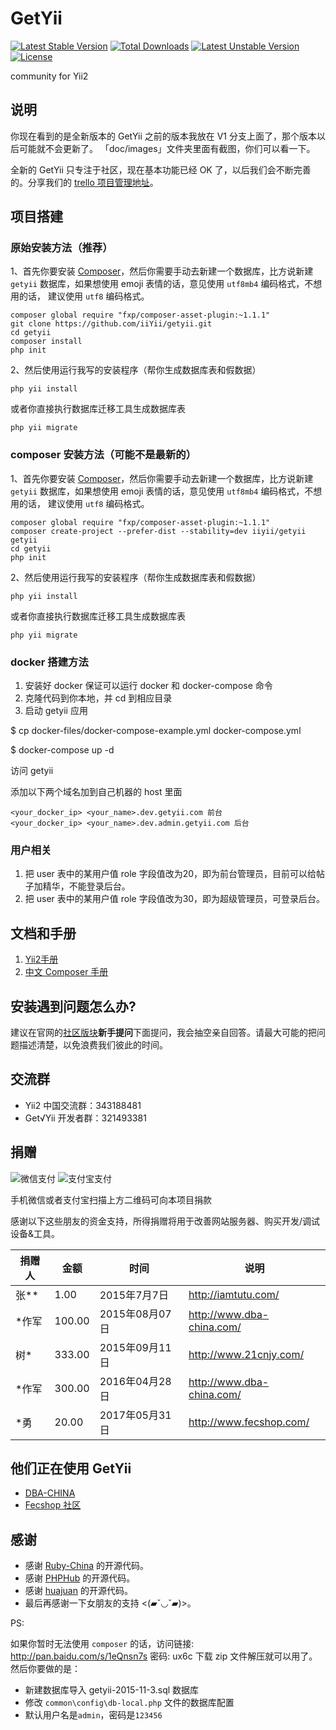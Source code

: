 GetYii
==================

[![Latest Stable Version](https://poser.pugx.org/iiyii/getyii/v/stable)](https://packagist.org/packages/iiyii/getyii) 
[![Total Downloads](https://poser.pugx.org/iiyii/getyii/downloads)](https://packagist.org/packages/iiyii/getyii) 
[![Latest Unstable Version](https://poser.pugx.org/iiyii/getyii/v/unstable)](https://packagist.org/packages/iiyii/getyii) 
[![License](https://poser.pugx.org/iiyii/getyii/license)](https://packagist.org/packages/iiyii/getyii)

community for Yii2

## 说明

你现在看到的是全新版本的 GetYii 之前的版本我放在 V1 分支上面了，那个版本以后可能就不会更新了。
「doc/images」文件夹里面有截图，你们可以看一下。

全新的 GetYii 只专注于社区，现在基本功能已经 OK 了，以后我们会不断完善的。分享我们的 [trello 项目管理地址](https://trello.com/b/rsZAtG1Y/getyii)。

## 项目搭建

### 原始安装方法（推荐）

1、首先你要安装 [Composer](http://www.yiiframework.com/doc-2.0/guide-start-installation.html#installing-via-composer)，然后你需要手动去新建一个数据库，比方说新建 `getyii` 数据库，如果想使用 emoji 表情的话，意见使用 `utf8mb4` 编码格式，不想用的话，
建议使用 `utf8` 编码格式。

```
composer global require "fxp/composer-asset-plugin:~1.1.1"
git clone https://github.com/iiYii/getyii.git
cd getyii
composer install
php init
```

2、然后使用运行我写的安装程序（帮你生成数据库表和假数据）

```
php yii install 
```

或者你直接执行数据库迁移工具生成数据库表

```
php yii migrate 
```

### composer 安装方法（可能不是最新的）

1、首先你要安装 [Composer](http://www.yiiframework.com/doc-2.0/guide-start-installation.html#installing-via-composer)，然后你需要手动去新建一个数据库，比方说新建 `getyii` 数据库，如果想使用 emoji 表情的话，意见使用 `utf8mb4` 编码格式，不想用的话，
建议使用 `utf8` 编码格式。

```
composer global require "fxp/composer-asset-plugin:~1.1.1"
composer create-project --prefer-dist --stability=dev iiyii/getyii getyii
cd getyii
php init
```

2、然后使用运行我写的安装程序（帮你生成数据库表和假数据）

```
php yii install 
```

或者你直接执行数据库迁移工具生成数据库表

```
php yii migrate 
```

### docker 搭建方法

1. 安装好 docker 保证可以运行 docker 和 docker-compose 命令
2. 克隆代码到你本地，并 cd 到相应目录
3. 启动 getyii 应用

$ cp docker-files/docker-compose-example.yml docker-compose.yml

$ docker-compose up -d

访问 getyii

添加以下两个域名加到自己机器的 host 里面

	<your_docker_ip> <your_name>.dev.getyii.com 前台
	<your_docker_ip> <your_name>.dev.admin.getyii.com 后台

### 用户相关

1. 把 user 表中的某用户值 role 字段值改为20，即为前台管理员，目前可以给帖子加精华，不能登录后台。
1. 把 user 表中的某用户值 role 字段值改为30，即为超级管理员，可登录后台。


## 文档和手册

1. [Yii2手册](http://book.getyii.com)
2. [中文 Composer 手册](http://docs.phpcomposer.com/)


## 安装遇到问题怎么办?

建议在官网的[社区版块](http://www.getyii.com/topic/default/create)**新手提问**下面提问，我会抽空亲自回答。请最大可能的把问题描述清楚，以免浪费我们彼此的时间。

## 交流群

- Yii2 中国交流群：343188481
- Get√Yii 开发者群：321493381

## 捐赠

![微信支付](https://raw.githubusercontent.com/iiYii/getyii/master/wechat-pay.png)
![支付宝支付](https://raw.githubusercontent.com/iiYii/getyii/master/ali-pay.png)

手机微信或者支付宝扫描上方二维码可向本项目捐款


感谢以下这些朋友的资金支持，所得捐赠将用于改善网站服务器、购买开发/调试设备&工具。


捐赠人    | 金额 | 时间 | 说明
-------|------|------ | ------
张**  | 1.00  | 2015年7月7日 | http://iamtutu.com/
*作军  | 100.00 | 2015年08月07日 | http://www.dba-china.com/
树*  | 333.00 | 2015年09月11日 | http://www.21cnjy.com/
*作军  | 300.00 | 2016年04月28日 | http://www.dba-china.com/
*勇  | 20.00 | 2017年05月31日 | http://www.fecshop.com/


## 他们正在使用 GetYii

- [DBA-CHINA](http://www.dba-china.com/)
- [Fecshop 社区](http://www.fecshop.com/)

## 感谢

- 感谢 [Ruby-China](https://github.com/ruby-china/ruby-china) 的开源代码。
- 感谢 [PHPHub](https://github.com/summerblue/phphub) 的开源代码。
- 感谢 [huajuan](https://github.com/callmez/huajuan) 的开源代码。
- 最后再感谢一下女朋友的支持 <(▰˘◡˘▰)>。

PS:

如果你暂时无法使用 `composer` 的话，访问链接: <http://pan.baidu.com/s/1eQnsn7s> 密码: ux6c 下载 zip 文件解压就可以用了。然后你要做的是：

- 新建数据库导入 getyii-2015-11-3.sql 数据库
- 修改 `common\config\db-local.php` 文件的数据库配置
- 默认用户名是`admin`，密码是`123456`
